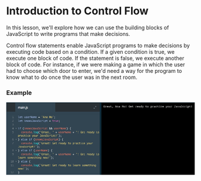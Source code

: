 # Introduction to Control Flow

In this lesson, we'll explore how we can use the building blocks of JavaScript to write programs that make decisions.

Control flow statements enable JavaScript programs to make decisions by executing code based on a condition. If a given condition is true, we execute one block of code. If the statement is false, we execute another block of code. For instance, if we were making a game in which the user had to choose which door to enter, we'd need a way for the program to know what to do once the user was in the next room.

### Example

![control-flow](../control-flow.png)

